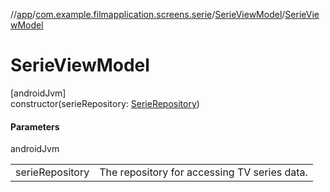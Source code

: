 //[app](../../../index.md)/[com.example.filmapplication.screens.serie](../index.md)/[SerieViewModel](index.md)/[SerieViewModel](-serie-view-model.md)

# SerieViewModel

[androidJvm]\
constructor(serieRepository: [SerieRepository](../../com.example.filmapplication.repository/-serie-repository/index.md))

#### Parameters

androidJvm

| | |
|---|---|
| serieRepository | The repository for accessing TV series data. |
